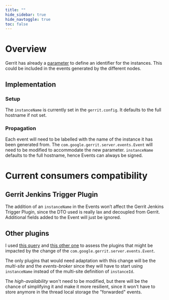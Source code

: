 ```yaml
---
title: ""
hide_sidebar: true
hide_navtoggle: true
toc: false
---
```


# Overview

Gerrit has already a [parameter](https://gerrit-review.googlesource.com/Documentation/config-gerrit.html#gerrit.instanceName)
to define an identifier for the instances. This could be included in the events
generated by the different nodes.

## <a id="implementation"> Implementation

### Setup

The `instanceName` is currently set in the `gerrit.config`. It defaults to the
full hostname if not set.

### Propagation

Each event will need to be labelled with the name of the instance it has been
generated from.
The `com.google.gerrit.server.events.Event` will need to be modified to accommodate
the new parameter. `instanceName` defaults to the full hostname, hence Events
can always be signed.

# Current consumers compatibility

## Gerrit Jenkins Trigger Plugin

The addition of an `instanceName` in the Events won’t affect the Gerrit Jenkins
Trigger Plugin, since the DTO used is really lax and decoupled from Gerrit.
Additional fields added to the Event will just be ignored.

## Other plugins

I used [this query](https://cs.bazel.build/search?q=r%3Aplugin++com.google.gerrit.server.events.Event&num=200)
and [this other one](https://github.com/search?l=Java&q=org%3AGerritForge+%22events.Event%22+NOT+Test&type=Code)
to assess the plugins that might be impacted by the change of the
`com.google.gerrit.server.events.Event`.

The only plugins that would need adaptation with this change will be the
_multi-site_ and the _events-broker_ since they will have to start using `instanceName`
instead of the multi-site definition of `instanceId`.

The _high-availability_ won't need to be modified, but there will be the chance
of simplifying it and make it more resilient, since it won't have to store anymore
in the thread local storage the "forwarded" events.
